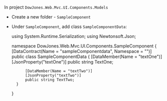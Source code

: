 ﻿In project `DowJones.Web.Mvc.UI.Components.Models`

* Create a new folder - `SampleComponent`

* Under `SampleComponent`, add class `SampleComponentData`:

	using System.Runtime.Serialization;
	using Newtonsoft.Json;

	namespace DowJones.Web.Mvc.UI.Components.SampleComponent
	{
		[DataContract(Name = "sampleComponentdata", Namespace = "")]
		public class SampleComponentData
		{
			[DataMember(Name = "textOne")]
			[JsonProperty("textOne")]
			public string TextOne;

			[DataMember(Name = "textTwo")]
			[JsonProperty("textTwo")]
			public string TextTwo;
		}
	}